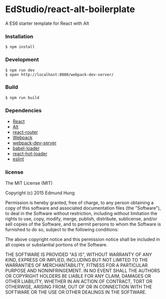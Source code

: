EdStudio/react-alt-boilerplate
==============================
A ES6 starter template for React with Alt

### Installation

```
$ npm install
```

### Development

```
$ npm run dev
$ open http://localhost:8080/webpack-dev-server/
```

### Build

```
$ npm run build
```

### Dependencies

* [React](https://github.com/facebook/react)
* [Alt](https://github.com/goatslacker/alt)
* [react-router](https://github.com/rackt/react-router)
* [Webpack](https://github.com/webpack/webpack)
* [webpack-dev-server](https://github.com/webpack/webpack-dev-server)
* [babel-loader](https://github.com/babel/babel-loader)
* [react-hot-loader](https://github.com/gaearon/react-hot-loader)
* [eslint](https://github.com/eslint/eslint)

### license

The MIT License (MIT)

Copyright (c) 2015 Edmund Hung

Permission is hereby granted, free of charge, to any person obtaining a copy
of this software and associated documentation files (the "Software"), to deal
in the Software without restriction, including without limitation the rights
to use, copy, modify, merge, publish, distribute, sublicense, and/or sell
copies of the Software, and to permit persons to whom the Software is
furnished to do so, subject to the following conditions:

The above copyright notice and this permission notice shall be included in all
copies or substantial portions of the Software.

THE SOFTWARE IS PROVIDED "AS IS", WITHOUT WARRANTY OF ANY KIND, EXPRESS OR
IMPLIED, INCLUDING BUT NOT LIMITED TO THE WARRANTIES OF MERCHANTABILITY,
FITNESS FOR A PARTICULAR PURPOSE AND NONINFRINGEMENT. IN NO EVENT SHALL THE
AUTHORS OR COPYRIGHT HOLDERS BE LIABLE FOR ANY CLAIM, DAMAGES OR OTHER
LIABILITY, WHETHER IN AN ACTION OF CONTRACT, TORT OR OTHERWISE, ARISING FROM,
OUT OF OR IN CONNECTION WITH THE SOFTWARE OR THE USE OR OTHER DEALINGS IN THE
SOFTWARE.
